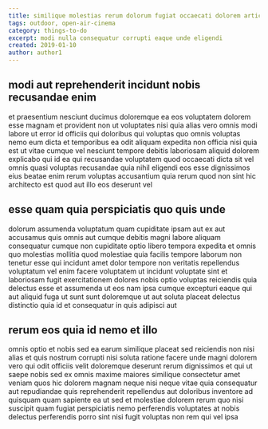 ```yaml
---
title: similique molestias rerum dolorum fugiat occaecati dolorem article 1631
tags: outdoor, open-air-cinema
category: things-to-do
excerpt: modi nulla consequatur corrupti eaque unde eligendi
created: 2019-01-10
author: author1
---
```


## modi aut reprehenderit incidunt nobis recusandae enim

et praesentium nesciunt ducimus doloremque ea eos voluptatem dolorem esse magnam et provident non ut voluptates nisi quia alias vero omnis modi labore ut error id officiis qui doloribus qui voluptas quo omnis voluptas nemo eum dicta et temporibus ea odit aliquam expedita non officia nisi quia est ut vitae cumque vel nesciunt tempore debitis laboriosam aliquid dolorem explicabo qui id ea qui recusandae voluptatem quod occaecati dicta sit vel omnis quasi voluptas recusandae quia nihil eligendi eos esse dignissimos eius beatae enim rerum voluptas accusantium quia rerum quod non sint hic architecto est quod aut illo eos deserunt vel

## esse quam quia perspiciatis quo quis unde

dolorum assumenda voluptatum quam cupiditate ipsam aut ex aut accusamus quis omnis aut cumque debitis magni labore aliquam consequatur cumque non cupiditate optio libero tempora expedita et omnis quo molestias mollitia quod molestiae quia facilis tempore laborum non tenetur esse qui incidunt amet dolor tempore non veritatis repellendus voluptatum vel enim facere voluptatem ut incidunt voluptate sint et laboriosam fugit exercitationem dolores nobis optio voluptas reiciendis quia delectus esse et assumenda ut eos nam ipsa cumque excepturi eaque qui aut aliquid fuga ut sunt sunt doloremque ut aut soluta placeat delectus distinctio quia id et consequatur in quis adipisci aut

## rerum eos quia id nemo et illo

omnis optio et nobis sed ea earum similique placeat sed reiciendis non nisi alias et quis nostrum corrupti nisi soluta ratione facere unde magni dolorem vero qui odit officiis velit doloremque deserunt rerum dignissimos et qui ut saepe nobis sed ex omnis maxime maiores similique consectetur amet veniam quos hic dolorem magnam neque nisi neque vitae quia consequatur aut repudiandae quis reprehenderit repellendus aut doloribus inventore ad quisquam quam sapiente ea ut sed et molestiae dolorem rerum quo nisi suscipit quam fugiat perspiciatis nemo perferendis voluptates at nobis delectus perferendis porro sint nisi fugit voluptas non rem qui vel ipsa
